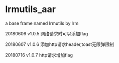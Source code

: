 # lrmutils_aar
a base frame named lrmutils by lrm


20180606 v1.0.5 网络请求时可以添加flag

20180607 v1.0.6 添加http请求header,toast无限弹限制

20180716 v1.0.7 http请求增加flag

